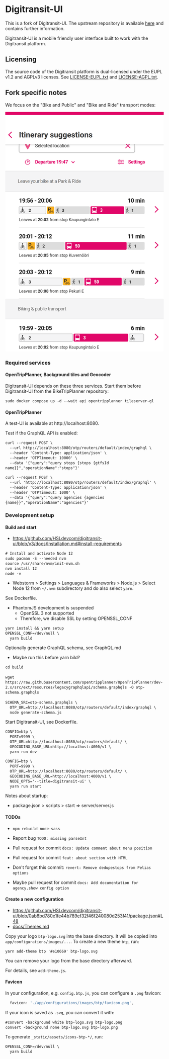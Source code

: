 # Digitransit-UI

This is a fork of Digitransit-UI. The upstream repository is available [here](https://github.com/hsldevcom/digitransit-ui/) and contains further information.

Digitransit-UI is a mobile friendly user interface built to work with the Digitransit platform.

## Licensing

The source code of the Digitransit platform is dual-licensed under the EUPL v1.2 and AGPLv3 licenses. See [LICENSE-EUPL.txt](LICENSE-EUPL.txt) and [LICENSE-AGPL.txt](LICENSE-AGPL.txt).

## Fork specific notes

We focus on the "Bike and Public" and "Bike and Ride" transport modes:

![bike-and-park_bike-and-public.png](BikeTripPlanner/bike-and-park_bike-and-public.png)

### Required services

#### OpenTripPlanner, Background tiles and Geocoder

Digitransit-UI depends on these three services. Start them before Digitransit-UI from the BikeTripPlanner repository:

```shell
sudo docker compose up -d --wait api opentripplanner tileserver-gl
```

#### OpenTripPlanner

A test-UI is available at http://localhost:8080.

Test if the GraphQL API is enabled:

```shell
curl --request POST \
  --url http://localhost:8080/otp/routers/default/index/graphql \
  --header 'Content-Type: application/json' \
  --header 'OTPTimeout: 10000' \
  --data '{"query":"query stops {stops {gtfsId name}}","operationName":"stops"}'
```

```shell
curl --request POST \
  --url 'http://localhost:8080/otp/routers/default/index/graphql' \
  --header 'Content-Type: application/json' \
  --header 'OTPTimeout: 1000' \
  --data '{"query":"query agencies {agencies {name}}","operationName":"agencies"}'
```

### Development setup

#### Build and start

* https://github.com/HSLdevcom/digitransit-ui/blob/v3/docs/Installation.md#install-requirements

```shell
# Install and activate Node 12
sudo pacman -S --needed nvm
source /usr/share/nvm/init-nvm.sh
nvm install 12
node -v
```

* Webstorm > Settings > Languages & Frameworks > Node.js > Select Node 12 from `~/.nvm` subdirectory and do also select `yarn`.

See Dockerfile.

* PhantomJS development is suspended
  * OpenSSL 3 not supported
  * Therefore, we disable SSL by setting OPENSSL_CONF

```shell
yarn install && yarn setup
OPENSSL_CONF=/dev/null \
  yarn build
```

Optionally generate GraphQL schema, see GraphQL.md

* Maybe run this before yarn bild?

```shell
cd build

wget https://raw.githubusercontent.com/opentripplanner/OpenTripPlanner/dev-2.x/src/ext/resources/legacygraphqlapi/schema.graphqls -O otp-schema.graphqls

SCHEMA_SRC=otp-schema.graphqls \
  OTP_URL=http://localhost:8080/otp/routers/default/index/graphql \
  node generate-schema.js
```

Start Digitransit-UI, see Dockerfile.

```shell
CONFIG=btp \
  PORT=9999 \
  OTP_URL=http://localhost:8080/otp/routers/default/ \
  GEOCODING_BASE_URL=http://localhost:4000/v1 \
  yarn run dev
```

```shell
CONFIG=btp \
  PORT=9999 \
  OTP_URL=http://localhost:8080/otp/routers/default/ \
  GEOCODING_BASE_URL=http://localhost:4000/v1 \
  NODE_OPTS='--title=digitransit-ui' \
  yarn run start
```

Notes about startup:
* package.json > scripts > start => server/server.js

#### TODOs

* `npm rebuild node-sass`

* Report bug `TODO: missing parseInt`
* Pull request for commit `docs: Update comment about menu position`
* Pull request for commit `feat: about section with HTML`
* Don't forget this commit: `revert: Remove dedupestops from Pelias options`
* Maybe pull request for commit `docs: Add documentation for agency.show config option`

#### Create a new configuration

* https://github.com/HSLdevcom/digitransit-ui/blob/0ab8bd780e1fe44b789ef32f46f240080d253f41/package.json#L48
* [docs/Themes.md](docs/Themes.md)

Copy your logo `btp-logo.svg` into the base directory. It will be copied into `app/configurations/images/...`. To create a new theme `btp`, run:

```shell
yarn add-theme btp '#e10669' btp-logo.svg
```

You can remove your logo from the base directory afterward.

For details, see `add-theme.js`.

#### Favicon

In your configuration, e.g. `config.btp.js`, you can configure a `.png` favicon:

```js
  favicon: './app/configurations/images/btp/favicon.png',
```

If your icon is saved as `.svg`, you can convert it with:

```shell
#convert -background white btp-logo.svg btp-logo.png
convert -background none btp-logo.svg btp-logo.png
```

To generate `_static/assets/icons-btp-*/`, run:

```shell
OPENSSL_CONF=/dev/null \
  yarn build
```
